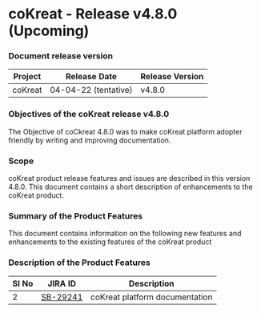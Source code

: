 # coKreat - Release v4.8.0 (Upcoming)

### Document release version <a href="#document-release-version" id="document-release-version"></a>

| Project | Release Date         | Release Version |
| ------- | -------------------- | --------------- |
| coKreat | 04-04-22 (tentative) | v4.8.0          |

### **Objectives of the coKreat release v4.8.0**

The Objective of coCkreat 4.8.0 was to make coKreat platform adopter friendly by writing and improving documentation.

### Scope

coKreat product release features and issues are described in this version 4.8.0. This document contains a short description of enhancements to the coKreat product.

### **Summary of the Product Features**&#x20;

This document contains information on the following new features and enhancements to the existing features of the coKreat product

### **Description of the Product Features**

| SI No | JIRA ID                                                           | Description                    |
| ----- | ----------------------------------------------------------------- | ------------------------------ |
| 2     | [SB-29241](https://project-sunbird.atlassian.net/browse/SB-29241) | coKreat platform documentation |
